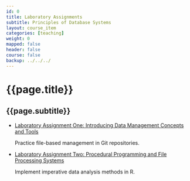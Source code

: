 ```yaml
---
id: 0 
title: Laboratory Assignments 
subtitle: Principles of Database Systems 
layout: course_item 
categories: [teaching]
weight: 0
mapped: false
header: false 
course: false 
backup: ../../../
---
```


# {{page.title}}

## {{page.subtitle}}

<ul>

<li><a href="{{site.baseurl}}teaching/cs380F2014/provide/labs/lab1/cs380F2014-lab1.pdf">Laboratory Assignment One: Introducing Data Management Concepts and Tools</a> <p>Practice file-based management in Git repositories.</p>

<li><a href="{{site.baseurl}}teaching/cs380F2014/provide/labs/lab2/cs380F2014-lab2.pdf">Laboratory Assignment Two: Procedural Programming and File Processing Systems</a> <p>Implement imperative data analysis methods in R.</p>


</ul>

